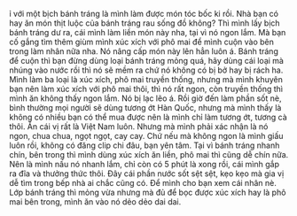 ỉ với một bịch bánh tráng là mình làm được món tóc bốc ki rồi. Nhà bạn có hay ăn món thịt luộc của bánh tráng rau sống đồ không? Thì mình lấy bịch bánh tráng dư ra, cái mình làm liền món này nha, tại vì nó ngon lắm. Mà bạn cố gắng tìm thêm giùm mình xúc xích với phô mai để mình cuộn vào bên trong làm nhân nữa nha. Nó nâng cấp món này lên hẳn luôn á. Bánh tráng để cuộn thì bạn đừng dùng loại bánh tráng mỏng quá, hãy dùng cái loại mà nhúng vào nước rồi thì nó sẽ mềm ra chứ nó không có bị bở hay bị rách ha. Mình làm ba loại là xúc xích, phô mai truyền thống, nhưng mà mình khuyên bạn nên làm xúc xích với phô mai thôi, thì nó rất ngon, còn truyền thống thì mình ăn không thấy ngon lắm. Nó bị lạc lẽo á. Rồi giờ đến làm phần sốt nè, bình thường mọi người sẽ dùng tương ớt Hàn Quốc, nhưng mà mình thấy là không có nhiều bạn có thể mua được nên là mình chỉ làm tương ớt, tương cà thôi. Ăn cái vị rất là Việt Nam luôn. Nhưng mà mình phải xác nhận là nó ngon, chua chua, ngọt ngọt, cay cay. Chứ nếu mà không ngon là mình giấu luôn rồi, không có đăng clip chi đâu, bạn yên tâm. Tại vì bánh tráng nhanh chín, bên trong thì mình dùng xúc xích ăn liền, phô mai thì cũng dễ chín nữa. Nên là mình nấu nó nhanh lắm, chỉ còn có 5 phút là xong rồi, cái mình gắp ra đĩa và thưởng thức thôi. Đây cái phần nước sốt sệt sệt, kẹo kẹo mà gia vị dễ tìm trong bếp nhà ai chắc cũng có. Để mình cho bạn xem cái nhân nè. Lớp bánh tráng thì mỏng vừa nhưng mà đủ để bọc được xúc xích hay là phô mai bên trong, mình ăn vào nó dẻo dẻo dai dai.
